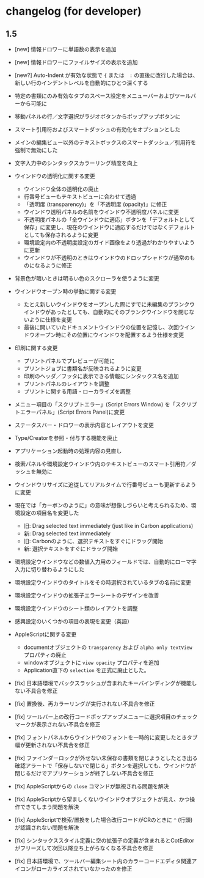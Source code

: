 
changelog (for developer)
==========================

1.5
--------------------------
- [new] 情報ドロワーに単語数の表示を追加
- [new] 情報ドロワーにファイルサイズの表示を追加
- [new?] Auto-Indent が有効な状態で `{` または　`:` の直後に改行した場合は、新しい行のインデントレベルを自動的にひとつ深くする
- 特定の書類にのみ有効なタブのスペース設定をメニューバーおよびツールバーから可能に
- 移動パネルの行／文字選択がラジオボタンからポップアップボタンに
- スマート引用符およびスマートダッシュの有効化をオプションとした
- メインの編集ビュー以外のテキストボックスのスマートダッシュ／引用符を強制で無効にした
- 文字入力中のシンタックスカラーリング精度を向上
- ウインドウの透明化に関する変更
	- ウインドウ全体の透明化の廃止
	- 行番号ビューもテキストビューに合わせて透過
	- 「透明度 (transparency)」を「不透明度 (opacity)」に修正
	- ウインドウ透明パネルの名前をウインドウ不透明度パネルに変更
	- 不透明度パネルの「全ウインドウに適応」ボタンを「デフォルトとして保存」に変更し、現在のウインドウに適応するだけではなくデフォルトとしても保存されるように変更
	- 環境設定内の不透明度設定のガイド画像をより透過がわかりやすいように更新
    - ウインドウが不透明のときはウインドウのドロップシャドウが通常のものになるように修正
- 背景色が暗いときは明るい色のスクローラを使うように変更
- ウインドウオープン時の挙動に関する変更
    - たとえ新しいウインドウをオープンした際にすでに未編集のプランクウインドウがあったとしても、自動的にそのブランクウインドウを閉じないように仕様を変更
    - 最後に開いていたドキュメントウインドウの位置を記憶し、次回ウインドウオープン時にその位置にウインドウを配置するよう仕様を変更
- 印刷に関する変更
    - プリントパネルでプレビューが可能に
    - プリントジョブに書類名が反映されるように変更
    - 印刷のヘッダ／フッタに表示できる情報にシンタックス名を追加
    - プリントパネルのレイアウトを調整
    - プリントに関する用語・ローカライズを調整
- メニュー項目の「スクリプトエラー」(Script Errors Window) を「スクリプトエラーパネル」(Script Errors Panel)に変更
- ステータスバー・ドロワーの表示内容とレイアウトを変更
- Type/Creatorを参照・付与する機能を廃止
- アプリケーション起動時の処理内容の見直し
- 検索パネルや環境設定ウインドウ内のテキストビューのスマート引用符／ダッシュを無効に
- ウインドウリサイズに追従してリアルタイムで行番号ビューも更新するように変更
- 現在では「カーボンのように」の意味が想像しづらいと考えられるため、環境設定の項目名を変更した
    - 旧: Drag selected text immediately (just like in Carbon applications)
    - 新: Drag selected text immediately
    - 旧: Carbonのように、選択テキストをすぐにドラッグ開始
    - 新: 選択テキストをすぐにドラッグ開始
- 環境設定ウインドウなどの数値入力用のフィールドでは、自動的にローマ字入力に切り替わるようにした
- 環境設定ウインドウのタイトルをその時選択されているタブの名前に変更
- 環境設定ウインドウの拡張子エラーシートのデザインを改善
- 環境設定ウインドウのシート類のレイアウトを調整
- 感興設定のいくつかの項目の表現を変更（英語）

- AppleScriptに関する変更
	- documentオブジェクトの `transparency` および `alpha only textView` プロパティの廃止
	- windowオブジェクトに `view opacity` プロパティを追加
    - Application直下の `selection` を正式に廃止とした。

- [fix] 日本語環境でバックスラッシュが含まれたキーバインディングが機能しない不具合を修正
- [fix] 置換後、再カラーリングが実行されない不具合を修正
- [fix] ツールバー上の改行コードポップアップメニューに選択項目のチェックマークが表示されない不具合を修正
- [fix] フォントパネルからウインドウのフォントを一時的に変更したときタブ幅が更新されない不具合を修正
- [fix] ファインダーロックが外せない未保存の書類を閉じようとしたとき出る確認アラートで「保存しないで閉じる」ボタンを選択しても、ウインドウが閉じるだけでアプリケーションが終了しない不具合を修正
- [fix] AppleScriptからの `close` コマンドが無視される問題を解決
- [fix] AppleScriptから望ましくないウインドウオブジェクトが見え、かつ操作できてしまう問題を解決
- [fix] AppleScriptで検索/置換をした場合改行コードがCRのときに `^` (行頭) が認識されない問題を解決
- [fix] シンタックススタイル定義に空の拡張子の定義が含まれるとCotEditorがフリーズして次回以降立ち上がらなくなる不具合を修正
- [fix] 日本語環境で、ツールバー編集シート内のカラーコードエディタ関連アイコンがローカライズされていなかったのを修正
